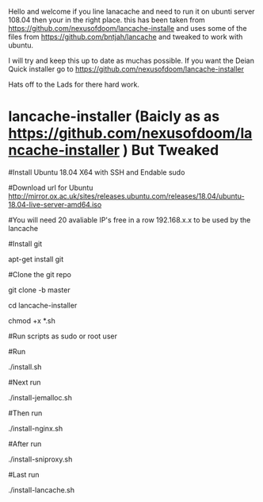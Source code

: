 Hello and welcome if you line lanacache and need to run it on ubunti server 108.04 then your in the right place.
this has been taken from https://github.com/nexusofdoom/lancache-installe and uses some of the files from 
https://github.com/bntjah/lancache and tweaked to work with ubuntu.

I will try and keep this up to date as muchas possible. If you want the Deian Quick installer  go to https://github.com/nexusofdoom/lancache-installer

Hats off to the Lads for there hard work.

# lancache-installer (Baicly as as https://github.com/nexusofdoom/lancache-installer ) But Tweaked
 
 #Install Ubuntu 18.04 X64 with SSH and Endable sudo
 
 #Download url for Ubuntu
http://mirror.ox.ac.uk/sites/releases.ubuntu.com/releases/18.04/ubuntu-18.04-live-server-amd64.iso
 
 #You will need 20 avaliable IP's free in a row 192.168.x.x to be used by the lancache

#Install git

apt-get install git

#Clone the git repo

git clone -b master 

 
 cd lancache-installer 
 
 chmod +x *.sh 

#Run scripts as sudo or root user

#Run 
 
 ./install.sh
 
#Next run
 
 ./install-jemalloc.sh

#Then run 
 
 ./install-nginx.sh

#After run 
 
 ./install-sniproxy.sh

#Last run 
 
 ./install-lancache.sh